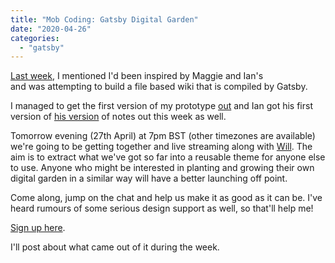 ```yaml
---
title: "Mob Coding: Gatsby Digital Garden"
date: "2020-04-26"
categories: 
  - "gatsby"
---
```


[Last week](/posts/yak-shaving/), I mentioned I'd been inspired by Maggie and Ian's  
and was attempting to build a file based wiki that is compiled by Gatsby.

I managed to get the first version of my prototype [out](/wiki) and Ian got his first version of [his version](https://www.ianjones.us/notes/digital-garden) of notes out this week as well.

Tomorrow evening (27th April) at 7pm BST (other timezones are available) we're going to be getting together and live streaming along with [Will](https://twitter.com/willjohnsonio/). The aim is to extract what we've got so far into a reusable theme for anyone else to use. Anyone who might be interested in planting and growing their own digital garden in a similar way will have a better launching off point.

Come along, jump on the chat and help us make it as good as it can be. I've heard rumours of some serious design support as well, so that'll help me!

[Sign up here](https://egghead.zoom.us/webinar/register/WN_oa6DPjC6Qkmh81dGjqmbHw/).

I'll post about what came out of it during the week.
